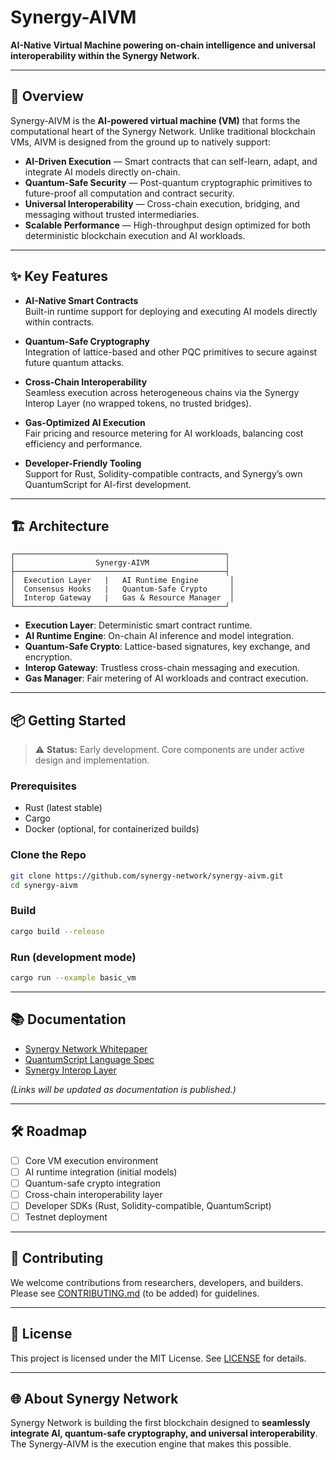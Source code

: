 # Synergy-AIVM  

**AI-Native Virtual Machine powering on-chain intelligence and universal interoperability within the Synergy Network.**  

---

## 🚀 Overview  
Synergy-AIVM is the **AI-powered virtual machine (VM)** that forms the computational heart of the Synergy Network. Unlike traditional blockchain VMs, AIVM is designed from the ground up to natively support:  

- **AI-Driven Execution** — Smart contracts that can self-learn, adapt, and integrate AI models directly on-chain.  
- **Quantum-Safe Security** — Post-quantum cryptographic primitives to future-proof all computation and contract security.  
- **Universal Interoperability** — Cross-chain execution, bridging, and messaging without trusted intermediaries.  
- **Scalable Performance** — High-throughput design optimized for both deterministic blockchain execution and AI workloads.  

---

## ✨ Key Features  

- **AI-Native Smart Contracts**  
  Built-in runtime support for deploying and executing AI models directly within contracts.  

- **Quantum-Safe Cryptography**  
  Integration of lattice-based and other PQC primitives to secure against future quantum attacks.  

- **Cross-Chain Interoperability**  
  Seamless execution across heterogeneous chains via the Synergy Interop Layer (no wrapped tokens, no trusted bridges).  

- **Gas-Optimized AI Execution**  
  Fair pricing and resource metering for AI workloads, balancing cost efficiency and performance.  

- **Developer-Friendly Tooling**  
  Support for Rust, Solidity-compatible contracts, and Synergy’s own QuantumScript for AI-first development.  

---

## 🏗️ Architecture  

```
┌───────────────────────────────────────────────┐
│                  Synergy-AIVM                 │
├───────────────────────────────────────────────┤
│  Execution Layer   |   AI Runtime Engine       │
│  Consensus Hooks   |   Quantum-Safe Crypto     │
│  Interop Gateway   |   Gas & Resource Manager  │
└───────────────────────────────────────────────┘
```

- **Execution Layer**: Deterministic smart contract runtime.  
- **AI Runtime Engine**: On-chain AI inference and model integration.  
- **Quantum-Safe Crypto**: Lattice-based signatures, key exchange, and encryption.  
- **Interop Gateway**: Trustless cross-chain messaging and execution.  
- **Gas Manager**: Fair metering of AI workloads and contract execution.  

---

## 📦 Getting Started  

> ⚠️ **Status:** Early development. Core components are under active design and implementation.  

### Prerequisites  
- Rust (latest stable)  
- Cargo  
- Docker (optional, for containerized builds)  

### Clone the Repo  
```bash
git clone https://github.com/synergy-network/synergy-aivm.git
cd synergy-aivm
```

### Build  
```bash
cargo build --release
```

### Run (development mode)  
```bash
cargo run --example basic_vm
```

---

## 📚 Documentation  

- [Synergy Network Whitepaper](#)  
- [QuantumScript Language Spec](#)  
- [Synergy Interop Layer](#)  

*(Links will be updated as documentation is published.)*  

---

## 🛠️ Roadmap  

- [ ] Core VM execution environment  
- [ ] AI runtime integration (initial models)  
- [ ] Quantum-safe crypto integration  
- [ ] Cross-chain interoperability layer  
- [ ] Developer SDKs (Rust, Solidity-compatible, QuantumScript)  
- [ ] Testnet deployment  

---

## 🤝 Contributing  

We welcome contributions from researchers, developers, and builders. Please see [CONTRIBUTING.md](CONTRIBUTING.md) (to be added) for guidelines.  

---

## 📜 License  

This project is licensed under the MIT License. See [LICENSE](LICENSE) for details.  

---

## 🌐 About Synergy Network  

Synergy Network is building the first blockchain designed to **seamlessly integrate AI, quantum-safe cryptography, and universal interoperability**. The Synergy-AIVM is the execution engine that makes this possible.  
